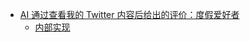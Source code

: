 - [AI 通过查看我的 Twitter 内容后给出的评价：度假爱好者](https://twitter.wordware.ai/Nominatiivi)
	- [内部实现](https://twitter.com/passluo/status/1821214334212829616)